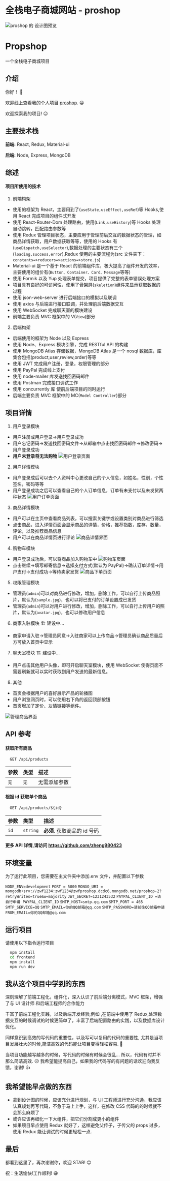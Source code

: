 # 全栈电子商城网站 - proshop

![proshop 的 设计图预览](./frontend/public/images/previews.jpg)

# Propshop

一个全栈电子商城项目

## 介绍

你好！ 👋

欢迎线上查看我的个人项目 [proshop](https://zwf-proshop.herokuapp.com/). 😀

欢迎探索我的项目! 😉

## 主要技术栈

**前端:** React, Redux, Material-ui

**后端:** Node, Express, MongoDB

## 综述

#### 项目所使用的技术

1. 前端构架

- 使用的框架为 React，主要用到了(`useState,useEffect,useRef`)等 Hooks,使用 React 完成项目的组件式开发
- 使用 React-Router-Dom 处理路由，使用(`Link,useHistory`)等 Hooks 处理自动跳转，匹配路由参数等
- 使用 Redux 管理项目状态，主要应用于管理前后交互的数据状态的管理，如商品详情获取，用户数据获取等等，使用的 Hooks 有(`useDispatch,useSelector`),数据处理的主要状态有三个(`loading,success,error`),Redux 使用的主要流程为(src 文件夹下：`constants=>reducers=>actions=>store.js`)
- Material-ui 是一个基于 React 的前端组件库，极大提高了组件开发的效率，主要使用的组价有(`Button、Container、Card、Message`等等)
- 使用 Formik 以及 Yup 处理表单提交，项目提供了完整的表单错误处理方案
- 项目具有良好的可访问性，使用了骨架屏(`skeletion`)组件来显示获取数据的过程
- 使用 json-web-server 进行后端接口的模拟以及联调
- 使用 axios 与后端进行接口联调，并处理前后端数据交互
- 使用 WebSocket 完成聊天室的模块建设
- 前端主要负责 MVC 框架中的 V(`View`)部分

2. 后端构架

- 后端使用的框架为 Node 以及 Express
- 使用 Node、Express 模块引擎，完成 RESTful API 的构建
- 使用 MongoDB Atlas 存储数据，MongoDB Atlas 是一个 nosql 数据库，库集合包括(product,user,review,order)等等
- 使用 JWT 完成用户注册，登录，权限管理的部分
- 使用 PayPal 完成线上支付
- 使用 node-mailer 库发送找回密码邮件
- 使用 Postman 完成接口调试工作
- 使用 concurrently 库 使前后端项目的同时运行
- 后端主要负责 MVC 框架中的 MC(`Model Controller`)部分

## 项目详情

1. 用户登录模块

- 用户注册或用户登录->用户登录成功
- 用户忘记密码->发送找回密码文件->从邮箱中点击找回密码邮件->修改密码->用户登录成功
- **用户未登录将无法购物**
  ![用户登录页面](./frontend/public/images/process/login.jpg)

2. 用户详情模块

- 用户登录成后可以去个人资料中心更改自己的个人信息，如姓名，性别，个性签名，密码等等
- 用户登录成功之后可以查看自己的个人订单信息，订单有未支付以及未发货两种状态
  ![用户订单页面](./frontend/public/images/process/myorder.png)

3. 商品详情模块

- 用户可以在主页中查看商品列表，可以搜索关键字或设置类别对商品进行筛选
- 点击商品，进入详情页面会显示商品的详情，价格，推荐指数，库存，数量，评论，以及推荐商品信息
- 用户可以在商品详情页进行评论
  ![商品详情界面](./frontend/public/images/process/productdetails.jpg)

4. 购物车模块

- 用户登录成功后，可以将商品加入购物车中
  ![购物车页面](./frontend/public/images/process/cart.jpg)
- 点击继续->填写邮寄信息->选择支付方式(默认为 PayPal)->确认订单详情->用户支付->支付成功->等待卖家发货
  ![商品下单页面](./frontend/public/images/process/placeorder.jpg)

5. 权限管理模块

- 管理员(`admin`)可以对商品进行修改，增加，删除工作，可以自行上传商品照片，默认为(`sample.jpg`)，也可以将已支付的订单设置成已发货
- 管理员(`admin`)可以对用户进行修改，增加，删除工作，可以自行上传用户的照片，默认为(`avatar.jpg`)，也可以修改用户信息

6. 商家入驻模块 🏗 建设中...

- 商家申请入驻->管理员同意->入驻商家可以上传商品->管理员确认商品质量后方可放入首页中显示

7. 聊天室模块 🏗 建设中...

- 用户点击其他用户头像，即可开启聊天室模块，使用 WebSocket 使得页面不需要刷新就可以实时获取到用户发送的最新信息。

8. 其他

- 首页会根据用户的喜好展示产品的轮播图
- 用户浏览网页时，可以使用右下角的返回顶部按钮
- 首页增加了定价、友情链接等组件。

![管理商品界面](./frontend/public/images/process/adminProducts.jpg)

## API 参考

#### 获取所有商品

```http
  GET /api/products
```

| 参数 | 类型 | 描述         |
| :--- | :--- | :----------- |
| `无` | `无` | 无需添加参数 |

#### 根据 id 获取单个商品

```http
  GET /api/products/${id}
```

| 参数 | 类型     | 描述                         |
| :--- | :------- | :--------------------------- |
| `id` | `string` | **必须**. 获取商品的 id 号码 |

#### 更多 API 详情,请访问 https://github.com/zheng980423

## 环境变量

为了运行此项目，您需要在主文件夹中添加.env 文件，并配置以下参数

`NODE_ENV=development`
`PORT = 5000`
`MONGO_URI = mongodb+srv://zwf1234:zwf1234@zwfproshop.dcdc6.mongodb.net/proshop-2?retryWrites=true&w=majority`
`JWT_SECRET=1231243532`
`PAYPAL_CLIENT_ID =请自行申请 PAYPAL_CLIENT_ID`
`SMTP_HOST=smtp.qq.com`
`SMTP_PORT = 465`
`SMTP_SERVICE=QQ`
`SMTP_EMAIL=你的QQ邮箱@qq.com`
`SMTP_PASSWORD=请前往QQ邮箱申请`
`FROM_EMAIL=你的QQ邮箱@qq.com`

## 运行项目

请使用以下指令运行项目

```bash
  npm install
  cd frontend
  npm install
  npm run dev
```

## 我从这个项目中学到的东西

深刻理解了前端工程化，组件化，深入认识了前后端分离模式，MVC 框架，增强了与 UI 设计师 和后端工程师的合作能力

丰富了前端工程化实践，以及后端开发经验,例如 ,在前端中使用了 Redux,处理数据交互的时候调试的时候更简单了，丰富了后端配置路由的实践，以及数据库设计优化。

同样意识到高效的写代码的重要性，以及写可以复用的代码的重要性, 尤其是当项目发展壮大的时候,简洁高效的代码能让项目变得轻松容易. 🙂

当项目功能越写越多的时候，写代码的时候有时候会很乱... 所以，代码有时并不那么简洁高效. 😥 我希望能提高自己，如果我的代码写的有问题的话欢迎向我反馈，谢谢! 👍

## 我希望能早点做的东西

- 拿到设计图的时候，应该充分进行规划，与 UI 工程师进行充分沟通，我应该认真规划再写代码，不急于马上上手，这样，在修改 CSS 代码的的时候就不会那么麻烦了
- 或许应该再细化一下大组件，把它们分割成更小的组件
- 如果项目早点使用 Redux 就好了，这样避免父传子，子传父的 props 过多，使用 Redux 能让调试的时候更轻松一点.

## 最后

都看到这里了，再次谢谢你，欢迎 STAR! 😊

祝：生活愉快!工作顺利! 😀
